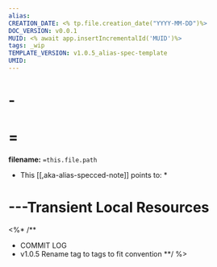 ```yaml
---
alias:
CREATION_DATE: <% tp.file.creation_date("YYYY-MM-DD")%>
DOC_VERSION: v0.0.1
MUID: <% await app.insertIncrementalId('MUID')%>
tags: _wip 
TEMPLATE_VERSION: v1.0.5_alias-spec-template
UMID: 
---
```

# -
# =

**filename:** `=this.file.path`

* This [[,aka-alias-specced-note]] points to:
  * 


# ---Transient Local Resources

<%* /**
* COMMIT LOG
* v1.0.5 Rename tag to tags to fit convention 
**/ %>

